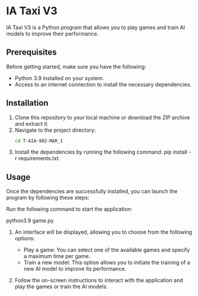 # IA Taxi V3

IA Taxi V3 is a Python program that allows you to play games and train AI models to improve their performance.

## Prerequisites

Before getting started, make sure you have the following:
- Python 3.9 installed on your system.
- Access to an internet connection to install the necessary dependencies.

## Installation

1. Clone this repository to your local machine or download the ZIP archive and extract it.
2. Navigate to the project directory:
   ```bash
   cd T-AIA-902-MAR_1

1. Install the dependencies by running the following command:
pip install -r requirements.txt

## Usage
Once the dependencies are successfully installed, you can launch the program by following these steps:

Run the following command to start the application:

python3.9 game.py

1. An interface will be displayed, allowing you to choose from the following options:
    - Play a game: You can select one of the available games and specify a maximum time per game.
    - Train a new model: This option allows you to initiate the training of a new AI model to improve its performance.

3. Follow the on-screen instructions to interact with the application and play the games or train the AI models.
